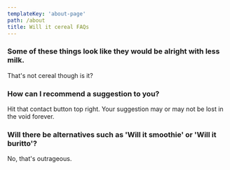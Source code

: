 ```yaml
---
templateKey: 'about-page'
path: /about
title: Will it cereal FAQs
---
```

### Some of these things look like they would be alright with less milk.

That's not cereal though is it?

### How can I recommend a suggestion to you?

Hit that contact button top right. Your suggestion may or may not be lost in the void forever.

### Will there be alternatives such as 'Will it smoothie' or 'Will it buritto'?

No, that's outrageous.


